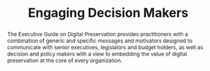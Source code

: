 ---
abstract: The Executive Guide on Digital Preservation provides practitioners with
  a combination of generic and specific messages and motivators designed to communicate
  with senior executives, legislators and budget holders, as well as decision and
  policy makers with a view to embedding the value of digital preservation at the
  core of every organization.
creators:
- Middleton, Sarah
- McMeekin, Sharon
date: null
document_url: https://services.phaidra.univie.ac.at/api/object/o:1079692/download
grand_parent: iPRES
institutions: []
keywords: []
landing_page_url: https://phaidra.univie.ac.at/o:1079692
language: eng
layout: publication
license: CC BY 4.0 International
notes_url: null
parent: iPRES 2019
presentation_url: null
publication_type: paper
size: 157017
source_name: iPRES
title: 'Engaging Decision Makers '
year: 2019
---